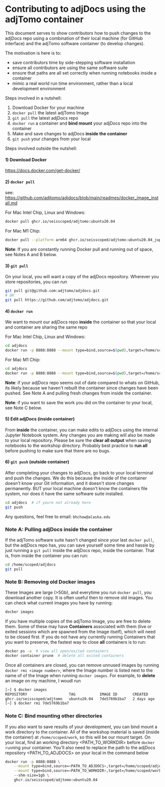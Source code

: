 # Contributing to adjDocs using the adjTomo container

This document serves to show contributors how to push changes to the adjDocs repo using a combination of their local machine (for GitHub interface) and the adjTomo software container (to develop changes). 

The motivation is here is to:
- save contributors time by side-stepping software installation  
- ensure all contributors are using the same software suite  
- ensure that paths are all set correctly when running notebooks inside a container 
- mimic a real world run time environment, rather than a local development environment

Steps involved in a nutshell:
1) Download Docker for your machine
2) `docker pull` the latest adjTomo Image
3) `git pull` the latest adjDocs repo
4) `docker run` a container and **bind mount** your adjDocs repo into the container
5) Make and save changes to adjDocs **inside the container**
6) `git push` your changes from your local

Steps involved outside the nutshell:

#### 1) Download Docker

https://docs.docker.com/get-docker/

#### 2) `docker pull` 
see: https://github.com/adjtomo/adjdocs/blob/main/readmes/docker_image_install.md

For Mac Intel Chip, Linux and Windows:
```bash
docker pull ghcr.io/seisscoped/adjtomo:ubuntu20.04
```

For Mac M1 Chip:
```bash
docker pull --platform arm64 ghcr.io/seisscoped/adjtomo:ubuntu20.04_jupyterlab
```

**Note**: If you are constantly running Docker pull and running out of space, see Notes A and B below.

#### 3) `git pull`

On your local, you will want a copy of the adjDocs repository. Wherever you store repositories, you can run

```bash
git pull git@github.com:adjtomo/adjdocs.git
# OR 
git pull https://github.com/adjtomo/adjdocs.git
```

#### 4) `docker run`

We want to mount our adjDocs repo **inside** the container so that your local and container are sharing the same repo

For Mac Intel Chip, Linux and Windows:  
```bash
cd adjdocs
docker run -p 8888:8888 --mount type=bind,source=$(pwd),target=/home/scoped/adjdocs --shm-size=1gb ghcr.io/seisscoped/adjtomo:ubuntu20.04
```

For Mac M1 Chip:  
```bash
cd adjdocs
docker run -p 8888:8888 --mount type=bind,source=$(pwd),target=/home/scoped/adjdocs --shm-size=1gb ghcr.io/seisscoped/adjtomo:ubuntu20.04_jupyterlab
```

**Note**: if your adjDocs repo seems out of date compared to whats on GitHub, its likely because we haven't rebuilt the container since changes have been pushed. See Note A and pulling fresh changes from inside the container.

**Note**: if you want to save the work you did on the container to your local, see Note C below.

#### 5) Edit adjDocs (inside container)

From **inside** the container, you can make edits to adjDocs using the internal Jupyter Notebook system. Any changes you are making will also be made to your local repository. Please be sure the **clear all output** when saving notebooks to the workshop directory. Probably best practice to **run all** before pushing to make sure that there are no bugs.

#### 6) `git push` (outside container)

After completing your changes to adjDocs, go back to your local terminal and push the changes. We do this because the inside of the container doesn't know your Git information, and it doesn't store changes permanently. BUT your local machine doesn't know the containers file system, nor does it have the same software suite installed.

```bash
cd adjdocs  # if youre not already here
git push
```

Any quesitons, feel free to email: `bhchow@alaska.edu`


### Note A: Pulling adjDocs inside the container

If the adjTomo software suite hasn't changed since your last `docker pull`, but the adjDocs repo has, you can save yourself some time and hassle by just running a `git pull` inside the adjDocs repo, inside the container. That is, from inside the container you can run:

```bash
cd /home/scoped/adjdocs
git pull
```

### Note B: Removing old Docker images

These Images are large (>5Gb), and everytime you run `docker pull`, you download another copy. It is often useful then to remove old images. You can check what current images you have by running:

```bash
docker images
```

If you have multiple copies of the adjTomo Image, you are free to delete them. Some of these may have **Containers** associated with them (live or exited sessions which are spawned from the Image itself), which will need to be closed first. If you do not have any currently running Containers that you want to preserve, the fastest way to close **all** containers is to run:

```bash
docker ps -a  # view all open/exited containers
docker container prune  # delete all exited containers
```

Once all containers are closed, you can remove unnused images by running `docker rmi <image number>`, where the Image number is listed next to the name of of the Image when running `docker images`. For example, to **delete** an image on my machine, I woudl run

```bash
[~] $ docker images
REPOSITORY                   TAG           IMAGE ID       CREATED      SIZE
ghcr.io/seisscoped/adjtomo   ubuntu20.04   7de5769b1ba7   2 days ago   5.53GB
[~] $ docker rmi 7de5769b1ba7
```

### Note C: Bind mounting other directories

If you also want to save results of your development, you can bind mount a work directory to the container. All of the workshop material is saved (inside the container) at `/home/scoped/work`, so this will be our mount target. On your local, find an working directory \<PATH_TO_WORKDIR> before `docker run`ning your container. You'll also need to replace the path to the adjDocs repository \<PATH_TO_ADJDOCS> on your local in the command below

```bash
docker run -p 8888:8888 \
    --mount type=bind,source=<PATH_TO_ADJDOCS>,target=/home/scoped/adjdocs \
    --mount type=bind,source=<PATH_TO_WORKDIR>,target=/home/scoped/work \ 
    --shm-size=1gb \
    ghcr.io/seisscoped/adjtomo:ubuntu20.04
```
